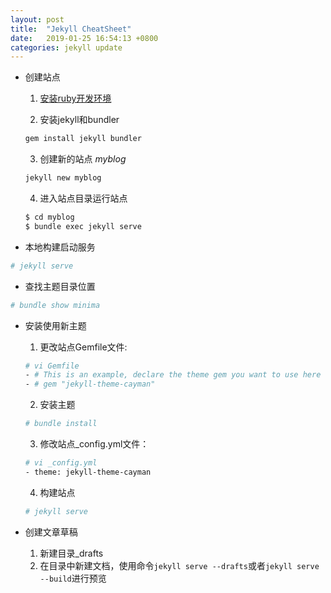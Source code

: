 ```yaml
---
layout: post
title:  "Jekyll CheatSheet"
date:   2019-01-25 16:54:13 +0800
categories: jekyll update
---
```


* 创建站点

  1. [安装ruby开发环境](https://jekyllrb.com/docs/installation/)

  2. 安装jekyll和bundler
  ```bash
  gem install jekyll bundler
  ```
  3. 创建新的站点 _myblog_
  ```bash
  jekyll new myblog
  ```
  4. 进入站点目录运行站点
  ```bash
  $ cd myblog
  $ bundle exec jekyll serve
  ```

* 本地构建启动服务
```bash
# jekyll serve
```

* 查找主题目录位置
```bash
# bundle show minima
```

* 安装使用新主题
  1. 更改站点Gemfile文件:
  ```bash
  # vi Gemfile
  - # This is an example, declare the theme gem you want to use here
  - # gem "jekyll-theme-cayman"
  ```
  2. 安装主题
  ```bash
  # bundle install
  ```
  3. 修改站点_config.yml文件：
  ```bash
  # vi _config.yml
  - theme: jekyll-theme-cayman
  ```
  4. 构建站点
  ```bash
  # jekyll serve
  ```

* 创建文章草稿
  1. 新建目录_drafts
  2. 在目录中新建文档，使用命令`jekyll serve --drafts`或者`jekyll serve --build`进行预览


[jekyll-docs]: https://jekyllrb.com/docs/home
[jekyll-gh]:   https://github.com/jekyll/jekyll
[jekyll-talk]: https://talk.jekyllrb.com/
